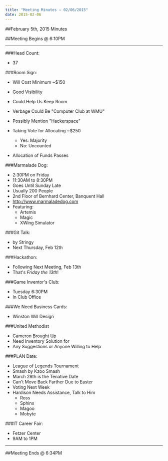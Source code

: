 ```yaml
---
title: "Meeting Minutes – 02/06/2015"
date: 2015-02-06
---
```

##February 5th, 2015 Minutes

##Meeting Begins @ 6:10PM

- - -

###Head Count:
* 37

###Room Sign:
* Will Cost Minimum ~$150
* Good Visibility
* Could Help Us Keep Room
* Verbage Could Be "Computer Club at WMU"
* Possibly Mention "Hackerspace"
* Taking Vote for Allocating ~$250
  * Yes: Majority
  * No: Uncounted

* Allocation of Funds Passes

###Marmalade Dog:
* 2:30PM on Friday
* 11:30AM to 8:30PM
* Goes Until Sunday Late
* Usually 200 People
* 2nd Floor of Bernhard Center, Banquent Hall
* http://www.marmaladedog.com
* Featuring:
  * Artemis
  * Magic
  * XWing Simulator

###Git Talk:
* by Stringy
* Next Thursday, Feb 12th

###Hackathon:
* Following Next Meeting, Feb 13th
* That's *Friday the 13th*!

###Game Inventor's Club:
* Tuesday 6:30PM
* In Club Office

###We Need Business Cards:
* Winston Will Design

###United Methodist
* Cameron Brought Up
* Need Inventory Solution for 
* Any Suggestions or Anyone Willing to Help 

###PLAN Date:
* League of Legends Tournament
* Smash by Kzoo Smash
* March 28th is the Tenative Date
* Can't Move Back Farther Due to Easter
* Voting Next Week
* Hardison Needs Assistance, Talk to Him
  * Ross
  * Sphinx
  * Magoo
  * Mobyte

###IT Career Fair:
* Fetzer Center
* 9AM to 1PM

- - - 

##Meeting Ends @ 6:34PM
